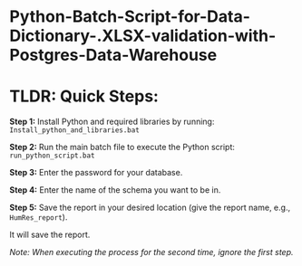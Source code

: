 # Python-Batch-Script-for-Data-Dictionary-.XLSX-validation-with-Postgres-Data-Warehouse

# TLDR: Quick Steps:

**Step 1:**
Install Python and required libraries by running: `Install_python_and_libraries.bat`

**Step 2:**
Run the main batch file to execute the Python script: `run_python_script.bat`

**Step 3:**
Enter the password for your database.

**Step 4:**
Enter the name of the schema you want to be in.

**Step 5:**
Save the report in your desired location (give the report name, e.g., `HumRes_report`).

It will save the report.

*Note: When executing the process for the second time, ignore the first step.*
